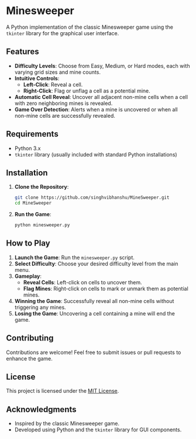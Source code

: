 # Minesweeper

A Python implementation of the classic Minesweeper game using the `tkinter` library for the graphical user interface.

## Features

- **Difficulty Levels**: Choose from Easy, Medium, or Hard modes, each with varying grid sizes and mine counts.
- **Intuitive Controls**:
  - **Left-Click**: Reveal a cell.
  - **Right-Click**: Flag or unflag a cell as a potential mine.
- **Automatic Cell Reveal**: Uncover all adjacent non-mine cells when a cell with zero neighboring mines is revealed.
- **Game Over Detection**: Alerts when a mine is uncovered or when all non-mine cells are successfully revealed.

## Requirements

- Python 3.x
- `tkinter` library (usually included with standard Python installations)

## Installation

1. **Clone the Repository**:
   ```bash
   git clone https://github.com/singhvibhanshu/MineSweeper.git
   cd MineSweeper
   ```

2. **Run the Game**:
   ```bash
   python minesweeper.py
   ```

## How to Play

1. **Launch the Game**: Run the `minesweeper.py` script.
2. **Select Difficulty**: Choose your desired difficulty level from the main menu.
3. **Gameplay**:
   - **Reveal Cells**: Left-click on cells to uncover them.
   - **Flag Mines**: Right-click on cells to mark or unmark them as potential mines.
4. **Winning the Game**: Successfully reveal all non-mine cells without triggering any mines.
5. **Losing the Game**: Uncovering a cell containing a mine will end the game.

## Contributing

Contributions are welcome! Feel free to submit issues or pull requests to enhance the game.

## License

This project is licensed under the [MIT License](LICENSE).

## Acknowledgments

- Inspired by the classic Minesweeper game.
- Developed using Python and the `tkinter` library for GUI components.

